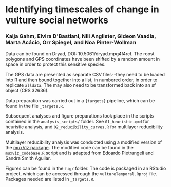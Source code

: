 # Identifying timescales of change in vulture social networks
### Kaija Gahm, Elvira D'Bastiani, Nili Anglister, Gideon Vaadia, Marta Acácio, Orr Spiegel, and Noa Pinter-Wollman

Data can be found on Dryad, DOI: 10.5061/dryad.mpg4f4rcf. The roost polygons and GPS coordinates have been shifted by a random amount in space in order to protect this sensitive species.

The GPS data are presented as separate CSV files--they need to be loaded into R and then bound together into a list, in numbered order, in order to replicate `alldata`. The may also need to be transformed back into an sf object (CRS 32636).

Data preparation was carried out in a `{targets}` pipeline, which can be found in the file `_targets.R`.

Subsequent analyses and figure preparations took place in the scripts contained in the `analysis_scripts/` folder. See `01_heuristic.qmd` for heuristic analysis, and `02_reducibility_curves.R` for multilayer reducibility analysis.

Multilayer reducibility analysis was conducted using a modified version of the [muxViz package](https://github.com/manlius/muxViz). The modified code can be found in the `muxviz_codebase.R` script and is adapted from Edoardo Pietrangeli and Sandra Smith Aguilar.

Figures can be found in the `fig/` folder. The code is packaged in an RStudio project, which can be accessed through the `vultureTemporal.Rproj` file. Packages needed are listed in `_targets.R`.

